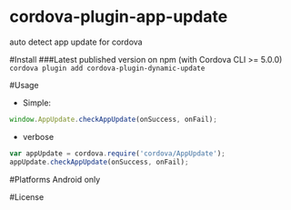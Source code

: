 # cordova-plugin-app-update
auto detect app update for cordova

#Install
###Latest published version on npm (with Cordova CLI >= 5.0.0)
`cordova plugin add cordova-plugin-dynamic-update`

#Usage
 - Simple:
```js
window.AppUpdate.checkAppUpdate(onSuccess, onFail);
```
 - verbose
```js
var appUpdate = cordova.require('cordova/AppUpdate');
appUpdate.checkAppUpdate(onSuccess, onFail);
```

#Platforms
Android only

#License
